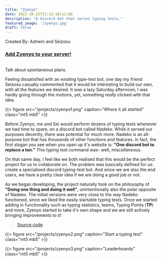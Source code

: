 ```yaml
---
title: "Zyenyo"
date: 2022-10-25T21:13:18+11:00
description: "A discord bot that serves typing tests."
featured_image: '/zyenyo.jpg'
draft: false
---
```


<!--more-->
Created By: Ashwin and Seizoxu

### [Add Zyenyo to your server!](https://discord.com/api/oauth2/authorize?client_id=696614233944752130&permissions=137439283200&scope=bot)
\
Talk about spontaneous plans.

Feeling dissatisfied with an existing type-test bot, one day my friend Seizoxu casually commented that it would be interesting to build our own, with all the features we desired. It was a lazy Saturday afternoon; I was hardly going through the motions, yet, something *really* clicked with that idea.

{{< figure src="/projects/zyenyo1.png" caption="Where it all started" class="mt5 mb5" >}}

Before Zyenyo, me and Sei would perform dozens of typing tests whenever we had time to spare, on a discord bot called *Nadeko*. While it served our purposes decently, there was potential for much more. Nadeko is an all-purpose bot that has thousands of other functions and features. In fact, the first slogan you see when you open up it's website is: **"One discord bot to replace a ton."** This typing test command was- well, *miscellaneous*.

On that same day, I feel like we both realised that this would be the perfect project for us to collaborate on. The problem was basically defined for us: create a specialised discord typing-test bot. And since we are also the end users, we have a pretty clear idea if we are doing a good job or not.

As we began developing, the project naturally took on the philosophy of **"Doing one thing and doing it well"**, unintentionally also the polar opposite of Nadeko. The initial versions were very close to the way Nadeko functioned, since we liked the easily startable typing tests. Once we started adding in functionality such as typing statistics, teams, Typing Points (**TP**) and more, Zyenyo started to take it's own shape and we are still actively bringing improvements to it!

> [Source code](https://github.com/Seizoxu/Zyenyo)


{{< figure src="/projects/zyenyo2.png" caption="Start a typing test" class="mt5 mb5" >}}

{{< figure src="/projects/zyenyo3.png" caption="Leaderboards" class="mt5 mb5" >}}
